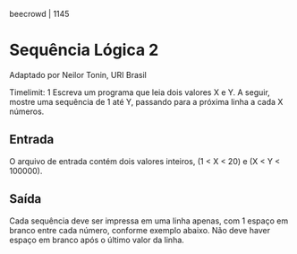 beecrowd | 1145
# Sequência Lógica 2
Adaptado por Neilor Tonin, URI  Brasil

Timelimit: 1
Escreva um programa que leia dois valores X e Y. A seguir, mostre uma sequência de 1 até Y, passando para a próxima linha a cada X números.

## Entrada
O arquivo de entrada contém dois valores inteiros, (1 < X < 20) e (X < Y < 100000).

## Saída
Cada sequência deve ser impressa em uma linha apenas, com 1 espaço em branco entre cada número, conforme exemplo abaixo. Não deve haver espaço em branco após o último valor da linha.